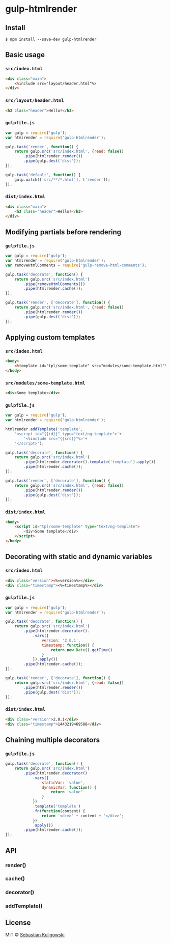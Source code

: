 # gulp-htmlrender 

## Install

```
$ npm install --save-dev gulp-htmlrender
```


## Basic usage

### `src/index.html`

```html
<div class="main">
	<%include src="layout/header.html"%>
</div>
```

### `src/layout/header.html`

```html
<h3 class="header">Hello!</h3>
```

### `gulpfile.js`

```js
var gulp = require('gulp');
var htmlrender = require('gulp-htmlrender');

gulp.task('render', function() {
	return gulp.src('src/index.html', {read: false})
		.pipe(htmlrender.render())
		.pipe(gulp.dest('dist'));
});

gulp.task('default', function() {
	gulp.watch(['src/**/*.html'], ['render']);
});
```

### `dist/index.html`

```html
<div class="main">
	<h3 class="header">Hello!</h3>
</div>
```


## Modifying partials before rendering

### `gulpfile.js`

```js
var gulp = require('gulp');
var htmlrender = require('gulp-htmlrender');
var removeHtmlComments = require('gulp-remove-html-comments');

gulp.task('decorate', function() {
	return gulp.src('src/index.html')
		.pipe(removeHtmlComments())
		.pipe(htmlrender.cache());
});

gulp.task('render', ['decorate'], function() {
	return gulp.src('src/index.html', {read: false})
		.pipe(htmlrender.render())
		.pipe(gulp.dest('dist'));
});
```


## Applying custom templates

### `src/index.html`

```html
<body>
	<%template id="tpl/some-template" src="modules/some-template.html"%>
</body>
```

### `src/modules/some-template.html`

```html
<div>Some template</div>
```

### `gulpfile.js`

```js
var gulp = require('gulp');
var htmlrender = require('gulp-htmlrender');

htmlrender.addTemplate('template', 
	'<script id="{{id}}" type="text/ng-template">'+
		'<%include src="{{src}}"%>'+
	'</script>');

gulp.task('decorate', function() {
	return gulp.src('src/index.html')
		.pipe(htmlrender.decorator().template('template').apply())
		.pipe(htmlrender.cache());
});

gulp.task('render', ['decorate'], function() {
	return gulp.src('src/index.html', {read: false})
		.pipe(htmlrender.render())
		.pipe(gulp.dest('dist'));
});
```

### `dist/index.html`

```html
<body>
	<script id="tpl/some-template" type="text/ng-template">
		<div>Some template</div>
	</script>
</body>
```


## Decorating with static and dynamic variables

### `src/index.html`

```html
<div class="version"><%=version%></div>
<div class="timestamp"><%=timestamp%></div>
```

### `gulpfile.js`

```js
var gulp = require('gulp');
var htmlrender = require('gulp-htmlrender');

gulp.task('decorate', function() {
	return gulp.src('src/index.html')
		.pipe(htmlrender.decorator().
			.vars({
				version: '2.0.1',
				timestamp: function() {
					return new Date().getTime()
				}
			}).apply())
		.pipe(htmlrender.cache());
});

gulp.task('render', ['decorate'], function() {
	return gulp.src('src/index.html', {read: false})
		.pipe(htmlrender.render())
		.pipe(gulp.dest('dist'));
});
```

### `dist/index.html`

```html
<div class="version">2.0.1</div>
<div class="timestamp">1443219469588</div>
```


## Chaining multiple decorators

### `gulpfile.js`

```js
gulp.task('decorate', function() {
	return gulp.src('src/index.html')
		.pipe(htmlrender.decorator()
			.vars({
				staticVar: 'value',
				dynamicVar: function() {
					return 'value'
				}
			})
			.template('template')
			.fn(function(content) {
				return '<div>' + content + '</div>';
			})
			.apply())
		.pipe(htmlrender.cache());
});
```



## API

### render()
### cache()
### decorator()
### addTemplate()

## License

MIT © [Sebastian Kuligowski](http://kuligowski.pl)
